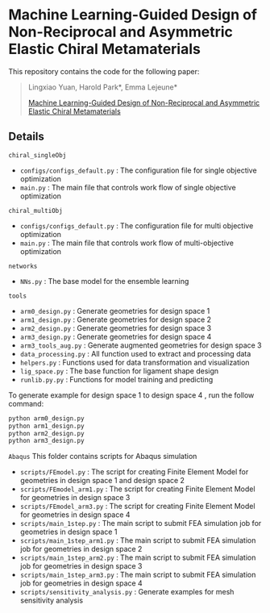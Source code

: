 # Machine Learning-Guided Design of Non-Reciprocal and Asymmetric Elastic Chiral Metamaterials

This repository contains the code for the following paper:

> Lingxiao Yuan, Harold Park\*, Emma Lejeune\*
>
> [Machine Learning-Guided Design of Non-Reciprocal and Asymmetric Elastic Chiral Metamaterials](link)
>
> 


## Details 

`chiral_singleObj`
* `configs/configs_default.py` : The configuration file for single objective optimization
* `main.py` : The main file that controls work flow of single objective optimization


`chiral_multiObj`
* `configs/configs_default.py` : The configuration file for multi objective optimization
* `main.py` : The main file that controls work flow of multi-objective optimization


`networks`
* `NNs.py` : The base model for the ensemble learning


`tools`
* `arm0_design.py` : Generate geometries for design space 1 
* `arm1_design.py` : Generate geometries for design space 2
* `arm2_design.py` : Generate geometries for design space 3
* `arm3_design.py` : Generate geometries for design space 4
* `arm3_tools_aug.py` : Generate augmented geometries for design space 3
* `data_processing.py` : All function used to extract and processing data
* `helpers.py` : Functions used for data transformation and visualization
* `lig_space.py` : The base function for ligament shape design
* `runlib.py.py` : Functions for model training and predicting 

To generate example for design space 1 to design space 4 , run the follow command:

```bash
python arm0_design.py
python arm1_design.py
python arm2_design.py
python arm3_design.py
```


`Abaqus`
This folder contains scripts for Abaqus simulation

* `scripts/FEmodel.py` : The script for creating Finite Element Model for geometries in design space 1 and design space 2
* `scripts/FEmodel_arm1.py` : The script for creating Finite Element Model for geometries in design space 3 
* `scripts/FEmodel_arm3.py` : The script for creating Finite Element Model for geometries in design space 4
* `scripts/main_1step.py` : The main script to submit FEA simulation job for geometries in design space 1
* `scripts/main_1step_arm1.py` : The main script to submit FEA simulation job for geometries in design space 2
* `scripts/main_1step_arm2.py` : The main script to submit FEA simulation job for geometries in design space 3
* `scripts/main_1step_arm3.py` : The main script to submit FEA simulation job for geometries in design space 4
* `scripts/sensitivity_analysis.py` : Generate examples for mesh sensitivity analysis 

